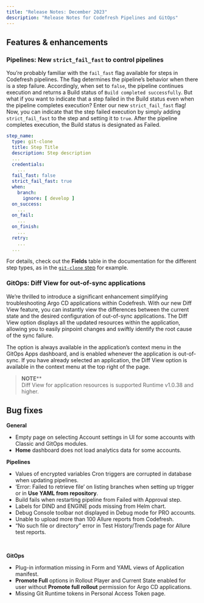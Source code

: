 ```yaml
---
title: "Release Notes: December 2023"
description: "Release Notes for Codefresh Pipelines and GitOps"
---
```


## Features & enhancements


### Pipelines: New `strict_fail_fast` to control pipelines
You’re probably familiar with the `fail_fast` flag available for steps in Codefresh pipelines. The flag determines the pipeline’s behavior when there is a step failure. Accordingly, when set to `false`, the pipeline continues execution and returns a Build status of `Build completed successfully`.
But what if you want to indicate that a step failed in the Build status even when the pipeline completes execution? Enter our new `strict_fail_fast` flag! Now, you can indicate that the step failed execution by simply adding `strict_fail_fast` to the step and setting it to `true`. After the pipeline completes execution, the Build status is designated as Failed.

```yaml
step_name:
  type: git-clone
  title: Step Title
  description: Step description
  ...
  credentials:
    ...
  fail_fast: false
  strict_fail_fast: true
  when:
    branch:
      ignore: [ develop ]
  on_success:
    ...
  on_fail:
    ...
  on_finish:
    ...
  retry:
    ...  
  ...
```
For details, check out the **Fields** table in the documentation for the different step types, as in the [`git-clone` step]({{site.baseurl}}/docs//pipelines/steps/git-clone/) for example. 



### GitOps: Diff View for out-of-sync applications
We’re thrilled to introduce a significant enhancement simplifying troubleshooting Argo CD applications within Codefresh.
With our new Diff View feature, you can instantly view the differences between the current state and the desired configuration of out-of-sync applications.
The Diff View option displays all the updated resources within the application, allowing you to easily pinpoint changes and swiftly identify the root cause of the sync failure.

The option is always available in the application’s context menu in the GitOps Apps dashboard, and is enabled whenever the application is out-of-sync. If you have already selected an application, the Diff View option is available in the context menu at the top right of the page.
>**NOTE****  
Diff View for application resources is supported Runtime v1.0.38 and higher. <!--- To enable this feature, you need to turn on the `appDiffView` feature flag.  -->

## Bug fixes

**General**  
* Empty page on selecting Account settings in UI for some accounts with Classic and GitOps modules. 
* **Home** dashboard does not load analytics data for some accounts. 

**Pipelines**  
* Values of encrypted variables Cron triggers are corrupted in database when updating pipelines.
* ‘Error: Failed to retrieve file’ on listing branches when setting up trigger or in **Use YAML from repository**. 
* Build fails when restarting pipeline from Failed with Approval step.
* Labels for DIND and ENGINE pods missing from Helm chart. 
* Debug Console toolbar not displayed in Debug mode for PRO accounts. 
* Unable to upload more than 100 Allure reports from Codefresh.
* “No such file or directory” error in Test History/Trends page for Allure test reports. 
<!--- * Notifications not send for builds triggered by Cron timers. (CR-3927 Franscisco) -->

<br>

**GitOps**  
* Plug-in information missing in Form and YAML views of Application manifest. 
* **Promote Full** options in Rollout Player and Current State enabled for user without **Promote full rollout** permission for Argo CD applications.
* Missing Git Runtime tokens in Personal Access Token page.





